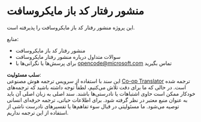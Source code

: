 <!--
CO_OP_TRANSLATOR_METADATA:
{
  "original_hash": "c06b12caf3c901eb3156e3dd5b0aea56",
  "translation_date": "2025-05-19T11:02:22+00:00",
  "source_file": "CODE_OF_CONDUCT.md",
  "language_code": "fa"
}
-->
# منشور رفتار کد باز مایکروسافت

این پروژه منشور رفتار کد باز مایکروسافت را پذیرفته است.

منابع:

- منشور رفتار کد باز مایکروسافت
- سوالات متداول درباره منشور رفتار مایکروسافت
- برای پرسش‌ها یا نگرانی‌ها با opencode@microsoft.com تماس بگیرید

**سلب مسئولیت**:  
این سند با استفاده از سرویس ترجمه هوش مصنوعی [Co-op Translator](https://github.com/Azure/co-op-translator) ترجمه شده است. در حالی که ما برای دقت تلاش می‌کنیم، لطفاً توجه داشته باشید که ترجمه‌های خودکار ممکن است حاوی اشتباهات یا نادرستی‌ها باشند. سند اصلی به زبان اصلی آن باید به عنوان منبع معتبر در نظر گرفته شود. برای اطلاعات حیاتی، ترجمه حرفه‌ای انسانی توصیه می‌شود. ما مسئولیتی در قبال سوء تفاهم‌ها یا تفسیرهای نادرست ناشی از استفاده از این ترجمه نداریم.